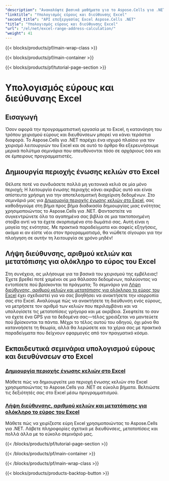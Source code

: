 ```yaml
---
"description": "Ανακαλύψτε βασικά μαθήματα για το Aspose.Cells για .NET, που καλύπτουν τη δημιουργία εύρους Excel, τον υπολογισμό διευθύνσεων και προηγμένους χειρισμούς με ευκολία."
"linktitle": "Υπολογισμός εύρους και διεύθυνσης Excel"
"second_title": "API επεξεργασίας Excel Aspose.Cells .NET"
"title": "Υπολογισμός εύρους και διεύθυνσης Excel"
"url": "/el/net/excel-range-address-calculation/"
"weight": 41
---
```


{{< blocks/products/pf/main-wrap-class >}}

{{< blocks/products/pf/main-container >}}

{{< blocks/products/pf/tutorial-page-section >}}

# Υπολογισμός εύρους και διεύθυνσης Excel

## Εισαγωγή

Όσον αφορά την προγραμματιστική εργασία με το Excel, η κατανόηση του τρόπου χειρισμού εύρους και διευθύνσεων μπορεί να κάνει τεράστια διαφορά. Το Aspose.Cells για .NET παρέχει ένα ισχυρό πλαίσιο για τον χειρισμό λειτουργιών του Excel και σε αυτό το άρθρο θα εξερευνήσουμε μερικά πολύτιμα σεμινάρια που απευθύνονται τόσο σε αρχάριους όσο και σε έμπειρους προγραμματιστές.

## Δημιουργία περιοχής ένωσης κελιών στο Excel

Θέλατε ποτέ να συνδυάσετε πολλά μη γειτονικά κελιά σε μία μόνο περιοχή; Η λειτουργία ένωσης περιοχής κάνει ακριβώς αυτό και είναι απίστευτα χρήσιμη για την αποτελεσματική διαχείριση δεδομένων. Στο σεμινάριό μας για [Δημιουργία περιοχής ένωσης κελιών στο Excel](./create-union-range-of-cells-in-excel/), σας καθοδηγούμε στη βήμα προς βήμα διαδικασία δημιουργίας μιας ενότητας χρησιμοποιώντας το Aspose.Cells για .NET. Φανταστείτε να συγκεντρώνετε όλα τα αγαπημένα σας βιβλία σε μια τακτοποιημένη στοίβα αντί να τα έχετε σκορπισμένα στο δωμάτιό σας. Αυτή είναι η μαγεία της ενότητας. Με πρακτικά παραδείγματα και σαφείς εξηγήσεις, ακόμα κι αν είστε νέοι στον προγραμματισμό, θα νιώθετε σίγουροι για την πλοήγηση σε αυτήν τη λειτουργία σε χρόνο μηδέν!

## Λήψη διεύθυνσης, αριθμού κελιών και μετατόπισης για ολόκληρο το εύρος του Excel

Στη συνέχεια, ας μιλήσουμε για τα βασικά του χειρισμού της εμβέλειας! Έχετε βρεθεί ποτέ χαμένοι σε μια θάλασσα δεδομένων, παλεύοντας να εντοπίσετε πού βρίσκονται τα πράγματα; Το σεμινάριο για [Λήψη διεύθυνσης, αριθμού κελιών και μετατόπισης για ολόκληρο το εύρος του Excel](./get-address-cell-count-and-offset-for-entire-excel-range/) έχει σχεδιαστεί για να σας βοηθήσει να ανακτήσετε την ισορροπία σας στο Excel. Αναλύουμε πώς να ανακτήσετε τη διεύθυνση ενός εύρους, να μετρήσετε τον αριθμό των κελιών που περιλαμβάνει και να υπολογίσετε τις μετατοπίσεις γρήγορα και με ακρίβεια. Σκεφτείτε το σαν να έχετε ένα GPS για τα δεδομένα σας—τέλος χρειάζεται να μαντεύετε πού βρίσκονται τα πάντα. Μέχρι το τέλος αυτού του οδηγού, όχι μόνο θα κατανοήσετε τη θεωρία, αλλά θα λερώσετε και τα χέρια σας με πρακτικά παραδείγματα που δείχνουν εφαρμογές από τον πραγματικό κόσμο.


## Εκπαιδευτικά σεμινάρια υπολογισμού εύρους και διευθύνσεων στο Excel
### [Δημιουργία περιοχής ένωσης κελιών στο Excel](./create-union-range-of-cells-in-excel/)
Μάθετε πώς να δημιουργείτε μια περιοχή ένωσης κελιών στο Excel χρησιμοποιώντας το Aspose.Cells για .NET σε εύκολα βήματα. Βελτιώστε τις δεξιότητές σας στο Excel μέσω προγραμματισμού.
### [Λήψη διεύθυνσης, αριθμού κελιών και μετατόπισης για ολόκληρο το εύρος του Excel](./get-address-cell-count-and-offset-for-entire-excel-range/)
Μάθετε πώς να χειρίζεστε εύρη Excel χρησιμοποιώντας το Aspose.Cells για .NET. Λάβετε πληροφορίες σχετικά με διευθύνσεις, μετατοπίσεις και πολλά άλλα με το εύκολο σεμινάριό μας.

{{< /blocks/products/pf/tutorial-page-section >}}

{{< /blocks/products/pf/main-container >}}

{{< /blocks/products/pf/main-wrap-class >}}

{{< blocks/products/products-backtop-button >}}